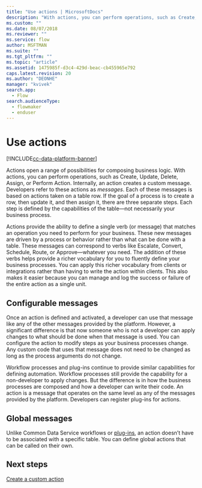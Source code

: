```yaml
---
title: "Use actions | MicrosoftDocs"
description: "With actions, you can perform operations, such as Create, Update, Delete, Assign, or Perform Action. Internally, an action creates a custom message."
ms.custom: ""
ms.date: 08/07/2018
ms.reviewer: ""
ms.service: flow
author: MSFTMAN
ms.suite: ""
ms.tgt_pltfrm: ""
ms.topic: "article"
ms.assetid: 1475985f-d3c4-429d-beac-cb455965e792
caps.latest.revision: 20
ms.author: "DEONHE"
manager: "kvivek"
search.app: 
  - Flow
search.audienceType: 
  - flowmaker
  - enduser
---
```

# Use actions


[!INCLUDE[cc-data-platform-banner](../../includes/cc-data-platform-banner.md)]

Actions open a range of possibilities for composing business logic. With actions, you can perform operations, such as Create, Update, Delete, Assign, or Perform Action. Internally, an action creates a custom message. Developers refer to these actions as *messages*. Each of these messages is based on actions taken on a table row. If the goal of a process is to create a row, then update it, and then assign it, there are three separate steps. Each step is defined by the capabilities of the table—not necessarily your business process.  
  
Actions provide the ability to define a single verb (or message) that matches an operation you need to perform for your business. These new messages are driven by a process or behavior rather than what can be done with a table. These messages can correspond to verbs like Escalate, Convert, Schedule, Route, or Approve—whatever you need. The addition of these verbs helps provide a richer vocabulary for you to fluently define your business processes. You can apply this richer vocabulary from clients or integrations rather than having to write the action within clients. This also makes it easier because you can manage and log the success or failure of the entire action as a single unit.  
  
<a name="BKMK_ConfigurableMessages"></a>   
## Configurable messages  
Once an action is defined and activated, a developer can use that message like any of the other messages provided by the platform. However, a significant difference is that now someone who is not a developer can apply changes to what should be done when that message is used. You can configure the action to modify steps as your business processes change. Any custom code that uses that message does not need to be changed as long as the process arguments do not change.  
  
Workflow processes and plug-ins continue to provide similar capabilities for defining automation. Workflow processes still provide the capability for a non-developer to apply changes. But the difference is in how the business processes are composed and how a developer can write their code. An action is a message that operates on the same level as any of the messages provided by the platform. Developers can register plug-ins for actions.  
  
<a name="BKMK_GlobalMessages"></a>   
## Global messages 
 
Unlike Common Data Service workflows or [plug-ins](/powerapps/developer/common-data-service/apply-business-logic-with-code?branch=master#create-a-plug-in), an action doesn’t have to be associated with a specific table. You can define global actions that can be called on their own.

## Next steps

[Create a custom action](create-actions.md)  
  

